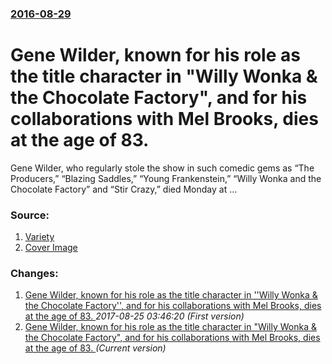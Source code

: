 ### [2016-08-29](/news/2016/08/29/index.md)

# Gene Wilder, known for his role as the title character in "Willy Wonka & the Chocolate Factory", and for his collaborations with Mel Brooks, dies at the age of 83. 

Gene Wilder, who regularly stole the show in such comedic gems as “The Producers,” “Blazing Saddles,” “Young Frankenstein,” “Willy Wonka and the Chocolate Factory” and “Stir Crazy,” died Monday at …


### Source:

1. [Variety](http://variety.com/2016/film/news/gene-wilder-dead-dies-willie-wonka-young-frankenstein-1201846745/)
1. [Cover Image](https://pmcvariety.files.wordpress.com/2014/06/gene-wilder-dead.jpg?w=1000&amp;h=607&amp;crop=1)

### Changes:

1. [Gene Wilder, known for his role as the title character in ''Willy Wonka & the Chocolate Factory'', and for his collaborations with Mel Brooks, dies at the age of 83. ](/news/2016/08/29/gene-wilder-known-for-his-role-as-the-title-character-in-willy-wonka-the-chocolate-factory-and-for-his-collaborations-with-mel-brook.md) _2017-08-25 03:46:20 (First version)_
1. [Gene Wilder, known for his role as the title character in "Willy Wonka & the Chocolate Factory", and for his collaborations with Mel Brooks, dies at the age of 83. ](/news/2016/08/29/gene-wilder-known-for-his-role-as-the-title-character-in-willy-wonka-the-chocolate-factory-and-for-his-collaborations-with-mel-brooks.md) _(Current version)_
